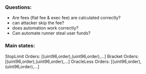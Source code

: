 ### Questions:
- Are fees (flat fee & exec fee) are calculated correctly?
- can attacker skip the fee?
- does automation work correctly? 
- Can automate runner steal user funds? 


### Main states:

StopLimit Orders: [(uint96,order),(uint96,order),...]
Bracket Orders: [(uint96,order),(uint96,order),...]
OracleLess Orders: [(uint96,order),(uint96,order),...]